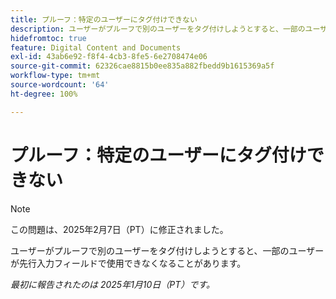 ```yaml
---
title: プルーフ：特定のユーザーにタグ付けできない
description: ユーザーがプルーフで別のユーザーをタグ付けしようとすると、一部のユーザーが先行入力フィールドで使用できなくなることがあります。
hidefromtoc: true
feature: Digital Content and Documents
exl-id: 43ab6e92-f8f4-4cb3-8fe5-6e2708474e06
source-git-commit: 62326cae8815b0ee835a882fbedd9b1615369a5f
workflow-type: tm+mt
source-wordcount: '64'
ht-degree: 100%

---
```


# プルーフ：特定のユーザーにタグ付けできない

>[!NOTE]
>
>この問題は、2025年2月7日（PT）に修正されました。

ユーザーがプルーフで別のユーザーをタグ付けしようとすると、一部のユーザーが先行入力フィールドで使用できなくなることがあります。

_最初に報告されたのは 2025年1月10日（PT）です。_
